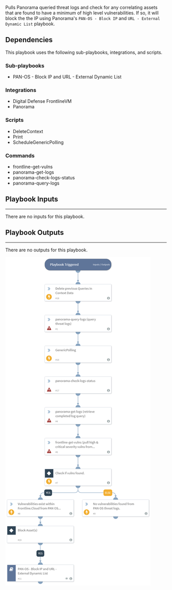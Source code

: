 Pulls Panorama queried threat logs and check for any correlating assets that are found to have a minimum of high level vulnerabilities. If so, it will block the the IP using Panorama's `PAN-OS - Block IP` and `URL - External Dynamic List` playbook.

## Dependencies
This playbook uses the following sub-playbooks, integrations, and scripts.

### Sub-playbooks
* PAN-OS - Block IP and URL - External Dynamic List

### Integrations
* Digital Defense FrontlineVM
* Panorama

### Scripts
* DeleteContext
* Print
* ScheduleGenericPolling

### Commands
* frontline-get-vulns
* panorama-get-logs
* panorama-check-logs-status
* panorama-query-logs

## Playbook Inputs
---
There are no inputs for this playbook.

## Playbook Outputs
---
There are no outputs for this playbook.

![Digital_Defense_FrontlineVM_PAN-OS_block_assets](https://github.com/demisto/content/blob/1bdd5229392bd86f0cc58265a24df23ee3f7e662/docs/images/playbooks/Digital_Defense_FrontlineVM_PAN-OS_block_assets.png)
